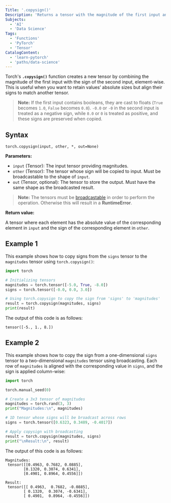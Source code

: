```yaml
---
Title: '.copysign()'
Description: 'Returns a tensor with the magnitude of the first input and the sign of the second input, element-wise.'
Subjects:
  - 'AI'
  - 'Data Science'
Tags:
  - 'Functions'
  - 'PyTorch'
  - 'Tensor'
CatalogContent:
  - 'learn-pytorch'
  - 'paths/data-science'
---
```


Torch's **`.copysign()`** function creates a new tensor by combining the magnitude of the first input with the sign of the second input, element-wise. This is useful when you want to retain values’ absolute sizes but align their signs to match another tensor.

> **Note:** If the first input contains booleans, they are cast to floats (`True` becomes `1.0`, `False` becomes `0.0`). `-0.0` or `-0` in the second input is treated as a negative sign, while `0.0` or `0` is treated as positive, and these signs are preserved when copied.

## Syntax

```pseudo
torch.copysign(input, other, *, out=None)
```

**Parameters:**

- `input` (Tensor): The input tensor providing magnitudes.
- `other` (Tensor): The tensor whose sign will be copied to input. Must be broadcastable to the shape of `input`.
- `out` (Tensor, optional): The tensor to store the output. Must have the same shape as the broadcasted result.

> **Note:** The tensors must be [broadcastable](https://www.codecademy.com/resources/docs/numpy/array-broadcasting) in order to perform the operation. Otherwise this will result in a **RuntimeError**.

**Return value:**

A tensor where each element has the absolute value of the corresponding element in `input` and the sign of the corresponding element in `other`.

## Example 1

This example shows how to copy signs from the `signs` tensor to the `magnitudes` tensor using `torch.copysign()`:

```py
import torch

# Initializing tensors
magnitudes = torch.tensor([-5.0, True, -8.0])
signs = torch.tensor([-0.0, 0.0, 3.0])

# Using torch.copysign to copy the sign from 'signs' to 'magnitudes'
result = torch.copysign(magnitudes, signs)
print(result)
```

The output of this code is as follows:

```shell
tensor([-5., 1., 8.])
```

## Example 2

This example shows how to copy the sign from a one-dimensional `signs` tensor to a two-dimensional `magnitudes` tensor using broadcasting. Each row of `magnitudes` is aligned with the corresponding value in `signs`, and the sign is applied column-wise:

```py
import torch

torch.manual_seed(0)

# Create a 3x3 tensor of magnitudes
magnitudes = torch.rand(3, 3)
print("Magnitudes:\n", magnitudes)

# 1D tensor whose signs will be broadcast across rows
signs = torch.tensor([0.6323, 0.3489, -0.4017])

# Apply copysign with broadcasting
result = torch.copysign(magnitudes, signs)
print("\nResult:\n", result)
```

The output of this code is as follows:

```shell
Magnitudes:
 tensor([[0.4963, 0.7682, 0.0885],
        [0.1320, 0.3074, 0.6341],
        [0.4901, 0.8964, 0.4556]])

Result:
 tensor([[ 0.4963,  0.7682, -0.0885],
        [ 0.1320,  0.3074, -0.6341],
        [ 0.4901,  0.8964, -0.4556]])
```
